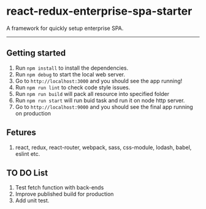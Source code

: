 # react-redux-enterprise-spa-starter
A framework for quickly setup enterprise SPA.

----

## Getting started
1. Run `npm install` to install the dependencies. 
2. Run `npm debug` to start the local web server.
3. Go to `http://localhost:3000` and you should see the app running!
4. Run `npm run lint` to check code style issues.
5. Run `npm run build` will pack all resource into specified folder 
6. Run `npm run start` will run buid task and run it on node http server.
7. Go to `http://localhost:9000` and you should see the final app running on production

## Fetures
1. react, redux, react-router, webpack, sass, css-module, lodash, babel, eslint etc.

## TO DO List
1. Test fetch function with back-ends
2. Improve published build for production
3. Add unit test.